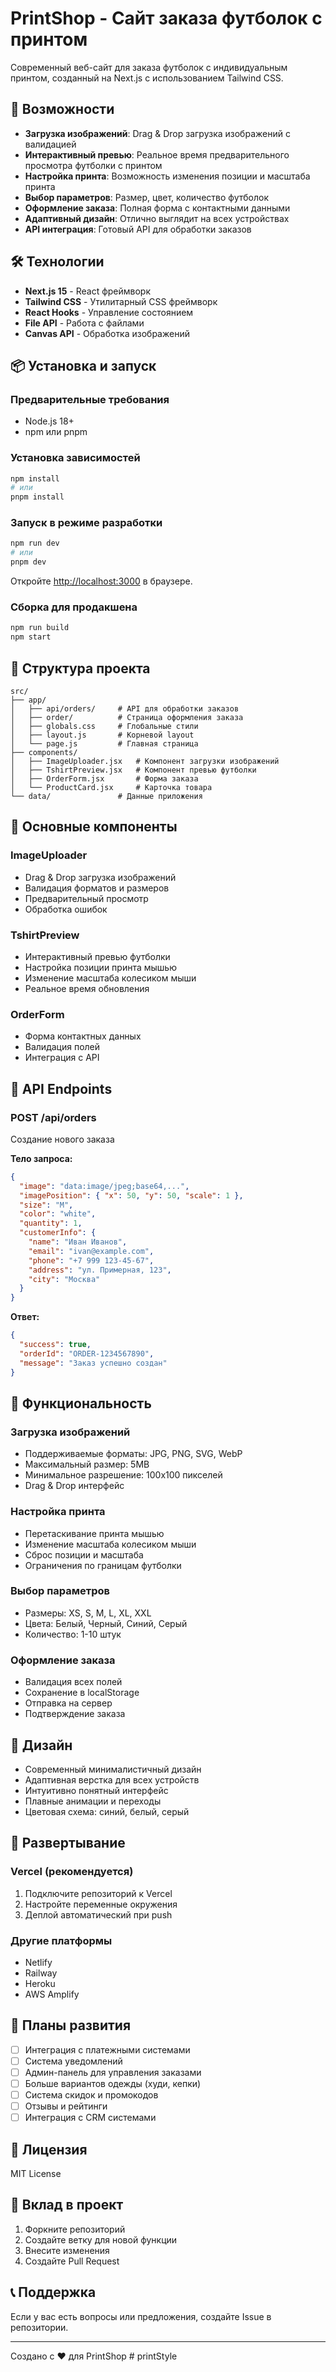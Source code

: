 # PrintShop - Сайт заказа футболок с принтом

Современный веб-сайт для заказа футболок с индивидуальным принтом, созданный на Next.js с использованием Tailwind CSS.

## 🚀 Возможности

- **Загрузка изображений**: Drag & Drop загрузка изображений с валидацией
- **Интерактивный превью**: Реальное время предварительного просмотра футболки с принтом
- **Настройка принта**: Возможность изменения позиции и масштаба принта
- **Выбор параметров**: Размер, цвет, количество футболок
- **Оформление заказа**: Полная форма с контактными данными
- **Адаптивный дизайн**: Отлично выглядит на всех устройствах
- **API интеграция**: Готовый API для обработки заказов

## 🛠 Технологии

- **Next.js 15** - React фреймворк
- **Tailwind CSS** - Утилитарный CSS фреймворк
- **React Hooks** - Управление состоянием
- **File API** - Работа с файлами
- **Canvas API** - Обработка изображений

## 📦 Установка и запуск

### Предварительные требования

- Node.js 18+ 
- npm или pnpm

### Установка зависимостей

```bash
npm install
# или
pnpm install
```

### Запуск в режиме разработки

```bash
npm run dev
# или
pnpm dev
```

Откройте [http://localhost:3000](http://localhost:3000) в браузере.

### Сборка для продакшена

```bash
npm run build
npm start
```

## 📁 Структура проекта

```
src/
├── app/
│   ├── api/orders/     # API для обработки заказов
│   ├── order/          # Страница оформления заказа
│   ├── globals.css     # Глобальные стили
│   ├── layout.js       # Корневой layout
│   └── page.js         # Главная страница
├── components/
│   ├── ImageUploader.jsx   # Компонент загрузки изображений
│   ├── TshirtPreview.jsx   # Компонент превью футболки
│   ├── OrderForm.jsx       # Форма заказа
│   └── ProductCard.jsx     # Карточка товара
└── data/               # Данные приложения
```

## 🎨 Основные компоненты

### ImageUploader
- Drag & Drop загрузка изображений
- Валидация форматов и размеров
- Предварительный просмотр
- Обработка ошибок

### TshirtPreview
- Интерактивный превью футболки
- Настройка позиции принта мышью
- Изменение масштаба колесиком мыши
- Реальное время обновления

### OrderForm
- Форма контактных данных
- Валидация полей
- Интеграция с API

## 🔧 API Endpoints

### POST /api/orders
Создание нового заказа

**Тело запроса:**
```json
{
  "image": "data:image/jpeg;base64,...",
  "imagePosition": { "x": 50, "y": 50, "scale": 1 },
  "size": "M",
  "color": "white",
  "quantity": 1,
  "customerInfo": {
    "name": "Иван Иванов",
    "email": "ivan@example.com",
    "phone": "+7 999 123-45-67",
    "address": "ул. Примерная, 123",
    "city": "Москва"
  }
}
```

**Ответ:**
```json
{
  "success": true,
  "orderId": "ORDER-1234567890",
  "message": "Заказ успешно создан"
}
```

## 🎯 Функциональность

### Загрузка изображений
- Поддерживаемые форматы: JPG, PNG, SVG, WebP
- Максимальный размер: 5MB
- Минимальное разрешение: 100x100 пикселей
- Drag & Drop интерфейс

### Настройка принта
- Перетаскивание принта мышью
- Изменение масштаба колесиком мыши
- Сброс позиции и масштаба
- Ограничения по границам футболки

### Выбор параметров
- Размеры: XS, S, M, L, XL, XXL
- Цвета: Белый, Черный, Синий, Серый
- Количество: 1-10 штук

### Оформление заказа
- Валидация всех полей
- Сохранение в localStorage
- Отправка на сервер
- Подтверждение заказа

## 🎨 Дизайн

- Современный минималистичный дизайн
- Адаптивная верстка для всех устройств
- Интуитивно понятный интерфейс
- Плавные анимации и переходы
- Цветовая схема: синий, белый, серый

## 🚀 Развертывание

### Vercel (рекомендуется)
1. Подключите репозиторий к Vercel
2. Настройте переменные окружения
3. Деплой автоматический при push

### Другие платформы
- Netlify
- Railway
- Heroku
- AWS Amplify

## 🔮 Планы развития

- [ ] Интеграция с платежными системами
- [ ] Система уведомлений
- [ ] Админ-панель для управления заказами
- [ ] Больше вариантов одежды (худи, кепки)
- [ ] Система скидок и промокодов
- [ ] Отзывы и рейтинги
- [ ] Интеграция с CRM системами

## 📝 Лицензия

MIT License

## 🤝 Вклад в проект

1. Форкните репозиторий
2. Создайте ветку для новой функции
3. Внесите изменения
4. Создайте Pull Request

## 📞 Поддержка

Если у вас есть вопросы или предложения, создайте Issue в репозитории.

---

Создано с ❤️ для PrintShop
#   p r i n t S t y l e  
 